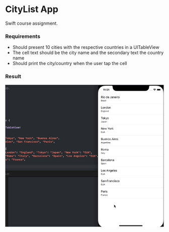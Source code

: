 # CityList App

Swift course assignment.

### Requirements

- Should present 10 cities with the respective countries in a UITableView
- The cell text should be the city name and the secondary text the country name
- Should print the city/country when the user tap the cell

### Result

![](./assets/result.gif)